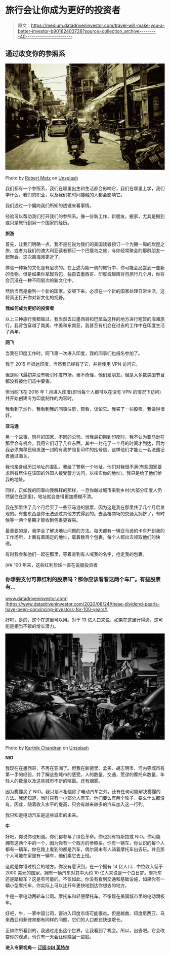 # 旅行会让你成为更好的投资者

> 原文：<https://medium.datadriveninvestor.com/travel-will-make-you-a-better-investor-b90162403726?source=collection_archive---------40----------------------->

## **通过改变你的参照系**

![](img/c085400e1adf29333317eedfd26f0d16.png)

Photo by [Robert Metz](https://unsplash.com/@___rob__?utm_source=medium&utm_medium=referral) on [Unsplash](https://unsplash.com?utm_source=medium&utm_medium=referral)

我们都有一个参照系，我们在哪里出生和生活都会影响它，我们在哪里上学，我们学什么，我们的职业，以及我们花时间接触的人都会影响它。

我们通过一个偏向我们所知的透镜来看事情。

经验可以帮助我们打开我们的参照系。像一份新工作，新朋友，搬家，尤其是搬到或只是旅行到另一个国家的经历。

**旅游**

首先，让我们明确一点，我不是在说为我们的美国读者预订一个为期一周的坎昆之旅，或者为我们的澳大利亚读者预订一个巴厘岛之旅，与你经常聚会的那群朋友一起聚会。这次离海滩更近了。

体验一种新的文化是有层次的。在上述为期一周的旅行中，你可能会品尝到一些新的食物。但是如果你拿起背包，独自去墨西哥、印度或越南背包旅行几个月，你将会沉浸在一种不同层次的新文化中。

然后当然是搬到一个新的国家。安顿下来，必须在一个新的国家处理日常生活，这将真正打开你对新文化的视野。

**我如何成为更好的投资者**

以上三种旅行我都做过。我当然去过墨西哥和巴厘岛这样的地方进行短暂的海滩旅行。我背包穿越了南美、中美和东南亚，我甚至有机会在过去的工作中在印度生活了两年。

**网飞**

当我在印度工作时，网飞第一次进入印度，我的同事们也报名参加了。

我于 2015 年抵达印度，当然我已经有了它，并将使用 VPN 访问它。

但是网飞最初并没有吸引印度市场。毫不奇怪，他们爱朋友。但是大多数美国节目都没有被他们击中要害。

但当网飞在 2016 年 1 月进入印度(即当每个人都可以在没有 VPN 的情况下访问)并开始创建专为印度制作的内容时。

我看到了炒作。我看到我的同事注册，观看，谈论它。我买了一些股票。我做得很好。

**亚马逊**

另一个故事，同样的国家，不同的公司。当我最初搬到印度时，我不认为亚马逊在那里会有机会。我用它们订了几样东西。其中一封花了一个月的时间才到达，因为我必须向移民局发送一封附有我护照复印件的挂号信，这样他们才能让一名法国记者通过海关。

我也亲身经历过地址的混乱。我给了警察一个地址，他们对我很不满(有些国家要求所有居住在该国的外国人接受警方访问，以核实你的地址)。我只是给了他们给我的地址。

同样，正如我的同事向我解释的那样，一旦你越过城市来到乡村(大部分印度人仍然居住在那里)，地址就会变得更加模糊不清。

我在那里住了几个月后买了一些亚马逊的股票，因为这是我在那里住了几个月后发现的。有些东西是你无法通过其他方式得到的。去高档商场的交通太拥挤了，有时候等一两个星期才能收到包裹更容易。

最重要的是，我学会了解决地址问题的方法。每天都有一辆亚马逊的卡车开到我的工作场所，上面有着固定的地址，载着数百个包裹，每个人都出去领取他们的快递。

有时我会和他们一起在那里，等着直到有人喊我的名字，抢走我的包裹。

[](https://www.datadriveninvestor.com/2020/08/24/these-dividend-pearls-have-been-convincing-investors-for-100-years/) [## 100 年来，这些红利珍珠一直在说服投资者

### 你想要支付可靠红利的股票吗？那你应该看看这两个车厂。有些股票有…

www.datadriveninvestor.com](https://www.datadriveninvestor.com/2020/08/24/these-dividend-pearls-have-been-convincing-investors-for-100-years/) 

好吧，是的，这个在这里可以用。对于 13 亿人口来说，如果在这里行得通，这可能是相当不错的增长潜力。

![](img/5d94277a6632a0d541010df1b67c1fcc.png)

Photo by [Karthik Chandran](https://unsplash.com/@karthikchandrasekar?utm_source=medium&utm_medium=referral) on [Unsplash](https://unsplash.com?utm_source=medium&utm_medium=referral)

**NIO**

我现在在墨西哥，不再在亚洲了。但我在新德里、孟买、胡志明市、河内等城市有第一手的经验，并了解这些城市的感受。人的数量，交通，荒谬的摩托车数量，年轻人的数量以及这些城市不断的喧嚣。还有烟雾。

因为雾霾买了 NIO。我只是不相信除了电动汽车之外，还有任何可能解决雾霾的方法。我还知道，当时只有一小部分人有车。他们要么有两个轮子，要么什么都没有。因此，随着收入水平的提高，只会有越来越多的汽车加入这一行列。

我只知道电动汽车是这些城市的未来。

**牛**

好吧，你说你也知道。你们都参与了绿色革命。你也拥有特斯拉或 NIO。你可能拥有这两个中的一个，因为你有一个西方的参照系。你有一辆车，你认识的每个人都有一辆车，你在路上看到的都是汽车，偶尔周末有人骑着摩托车出去玩。并且那个人可能在家里有一辆车，他们乘它去上班。

这就是你错过机会的地方。你没有意识到，在一个拥有 14 亿人口、中位收入低于 2000 美元的国家，拥有一辆汽车对其中大约 10 亿人来说是一个白日梦。摩托车还是踏板车？这是有可能的。不仅如此。你没有看到交通和基础设施，如果你有一辆小型摩托车，你实际上可以比开车更快地到达你想去的地方。

牛是一家电动两轮车公司。摩托车和轻便摩托车。不像现在美国城市里的电动滑板车。

好吧，牛，一家中国公司，要进入印度市场可能很难。但是越南、印度尼西亚、马来西亚和菲律宾都有同样的问题，它们的人口都在快速增长。

正如你所看到的，我通过走出这个世界，让我看到了机会。所以，出去吧。它会改变你的观点，也许有一天会让你赚回一些钱。

**进入专家视角—** [**订阅 DDI 英特尔**](https://datadriveninvestor.com/ddi-intel)